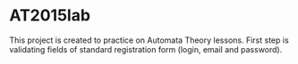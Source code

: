 # AT2015lab
This project is created to practice on Automata Theory lessons.
First step is validating fields of standard registration form (login, email and password).